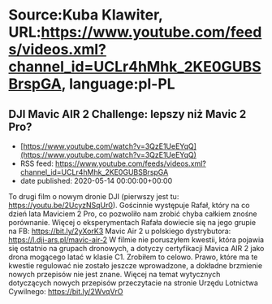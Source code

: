 # Source:Kuba Klawiter, URL:https://www.youtube.com/feeds/videos.xml?channel_id=UCLr4hMhk_2KE0GUBSBrspGA, language:pl-PL

## DJI Mavic AIR 2 Challenge: lepszy niż Mavic 2 Pro?
 - [https://www.youtube.com/watch?v=3QzE1UeEYqQ](https://www.youtube.com/watch?v=3QzE1UeEYqQ)
 - RSS feed: https://www.youtube.com/feeds/videos.xml?channel_id=UCLr4hMhk_2KE0GUBSBrspGA
 - date published: 2020-05-14 00:00:00+00:00

To drugi film o nowym dronie DJI (pierwszy jest tu: https://youtu.be/2UcyzNSqUr0). Gościnnie występuje Rafał, który na co dzień lata Maviciem 2 Pro, co pozwoliło nam zrobić chyba całkiem znośne porównanie. Więcej o eksperymentach Rafała dowiecie się na jego grupie na FB: https://bit.ly/2yXorK3
Mavic Air 2 u polskiego dystrybutora: https://l.dji-ars.pl/mavic-air-2
W filmie nie poruszyłem kwestii, która pojawia się ostatnio na grupach dronowych, a dotyczy certyfikacji Mavica AIR 2 jako drona mogącego latać w klasie C1. Zrobiłem to celowo. Prawo, które ma te kwestie regulować nie zostało jeszcze wprowadzone, a dokładne brzmienie nowych przepisów nie jest znane. Więcej na temat wytycznych dotyczących nowych przepisów przeczytacie na stronie Urzędu Lotnictwa Cywilnego: https://bit.ly/2WvqVrO

